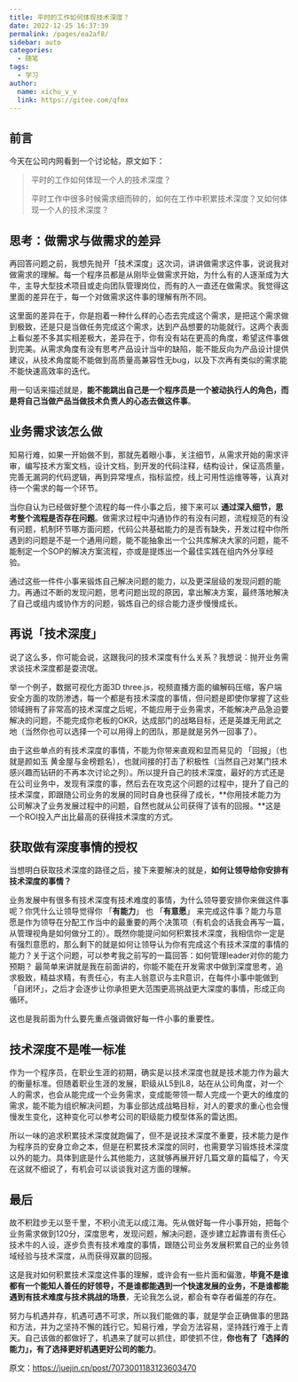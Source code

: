 ```yaml
---
title: 平时的工作如何体现技术深度？
date: 2022-12-25 16:37:39
permalink: /pages/ea2af8/
sidebar: auto
categories:
  - 随笔
tags:
  - 学习
author: 
  name: xichu_v_v
  link: https://gitee.com/qfmx
---
```


## 前言
今天在公司内网看到一个讨论帖，原文如下：
>平时的工作如何体现一个人的技术深度？
>
>平时工作中很多时候需求细而碎的，如何在工作中积累技术深度？又如何体现一个人的技术深度？

## 思考：做需求与做需求的差异
再回答问题之前，我想先抛开「技术深度」这次词，讲讲做需求这件事，说说我对做需求的理解。每一个程序员都是从刚毕业做需求开始，为什么有的人逐渐成为大牛，主导大型技术项目或走向团队管理岗位，而有的人一直还在做需求。我觉得这里面的差异在于，每一个对做需求这件事的理解有所不同。

这里面的差异在于，你是抱着一种什么样的心态去完成这个需求，是把这个需求做到极致，还是只是当做任务完成这个需求，达到产品想要的功能就行。这两个表面上看似差不多其实相差极大，差异在于，你有没有站在更高的角度，希望这件事做到完美。从需求角度有没有思考产品设计当中的缺陷，能不能反向为产品设计提供建议，从技术角度能不能做到高质量高兼容性无bug，以及下次再有类似的需求能不能快速高效率的迭代。

用一句话来描述就是，**能不能跳出自己是一个程序员是一个被动执行人的角色，而是将自己当做产品当做技术负责人的心态去做这件事**。

## 业务需求该怎么做

知易行难，如果一开始做不到，那就先着眼小事，关注细节，从需求开始的需求评审，编写技术方案文档，设计文档，到开发的代码注释，结构设计，保证高质量，完善无漏洞的代码逻辑，再到异常埋点，指标监控，线上可用性运维等等，认真对待一个需求的每一个环节。

当你自认为已经做好整个流程的每一件小事之后，接下来可以 **通过深入细节，思考整个流程是否存在问题**。做需求过程中沟通协作的有没有问题，流程规范的有没有问题，机制环节哪方面问题，代码公共基础能力的是否有缺失，开发过程中你所遇到的问题是不是一个通用问题，能不能抽象出一个公共库解决大家的问题，能不能制定一个SOP的解决方案流程，亦或是提炼出一个最佳实践在组内外分享经验。

通过这些一件件小事来锻炼自己解决问题的能力，以及更深层级的发现问题的能力。再通过不断的发现问题，思考问题出现的原因，拿出解决方案，最终落地解决了自己或组内或协作方的问题，锻炼自己的综合能力逐步慢慢成长。

## 再说「技术深度」
说了这么多，你可能会说，这跟我问的技术深度有什么关系？我想说：抛开业务需求谈技术深度都是耍流氓。

举一个例子，数据可视化方面3D three.js，视频直播方面的编解码压缩，客户端安全方面的攻防渗透，每一个都是有技术深度的事情，但问题是即使你掌握了这些领域拥有了非常高的技术深度之后呢，不能应用于业务需求，不能解决产品急迫要解决的问题，不能完成你老板的OKR，达成部门的战略目标，还是英雄无用武之地（当然你也可以选择一个可以用得上的团队，那是就是另外一回事了）。

由于这些单点的有技术深度的事情，不能为你带来直观和显而易见的 「回报」（也就是颜如玉 黄金屋与金榜题名），也就间接的打击了积极性（当然自己对某门技术感兴趣而钻研的不再本次讨论之列）。所以提升自己的技术深度，最好的方式还是在公司业务中，发现有深度的事，然后去在攻克这个问题的过程中，提升了自己的技术深度，即跟随公司业务的发展的同时自身也获得了成长，**你用技术能力为公司解决了业务发展过程中的问题，自然也就从公司获得了该有的回报。**这是一个ROI投入产出比最高的获得技术深度的方式。

## 获取做有深度事情的授权
当想明白获取技术深度的路径之后，接下来要解决的就是，**如何让领导给你安排有技术深度的事情？**

业务发展中有很多有技术深度有技术难度的事情，为什么领导要安排你来做这件事呢？你凭什么让领导觉得你 「**有能力**」 也 「**有意愿**」 来完成这件事？能力与意愿是作为领导在分配工作当中的最重要的两个决策项（有机会的话我会再写一篇，从管理视角是如何做分工的）。既然你能提问如何积累技术深度，我相信你一定是有强烈意愿的，那么剩下的就是如何让领导认为你有完成这个有技术深度的事情的能力？关于这个问题，可以参考我之前写的一篇回答：如何管理leader对你的能力预期？ 最简单来讲就是我在前面讲的，你能不能在开发需求中做到深度思考，追求极致，精益求精，有责任心，有主人翁意识与主R意识，在每件小事中能做到 「自闭环」，之后才会逐步让你承担更大范围更高挑战更大深度的事情，形成正向循环。

这也是我前面为什么要先重点强调做好每一件小事的重要性。

## 技术深度不是唯一标准
作为一个程序员，在职业生涯的初期，确实是以技术深度也就是技术能力作为最大的衡量标准。但随着职业生涯的发展，职级从L5到L8，站在从公司角度，对一个人的需求，也会从能完成一个业务需求，变成能带领一帮人完成一个更大的维度的需求，能不能为组织解决问题，为事业部达成战略目标，对人的要求的重心也会慢慢发生变化，这种变化可以参考公司的职级能力模型体系的雷达图。

所以一味的追求积累技术深度就跑偏了，但不是说技术深度不重要，技术能力是作为程序员的安身立命之本，但是在积累技术深度的同时，也需要学习锻炼技术深度以外的能力。具体到底是什么其他能力，这就够再展开好几篇文章的篇幅了，今天在这就不细说了，有机会可以谈谈我对这方面的理解。

## 最后
故不积跬步无以至千里，不积小流无以成江海。先从做好每一件小事开始，把每个业务需求做到120分，深度思考，发现问题，解决问题，逐步建立起靠谱有责任心技术牛的人设，逐步负责有技术难度的事情，跟随公司业务发展积累自己的业务领域经验与技术深度，从而获得双赢的回报。

这是我对如何积累技术深度这件事的理解，或许会有一些片面和偏激，**毕竟不是谁都有一个能知人善任的好领导，不是谁都能遇到一个快速发展的业务，不是谁都能遇到有技术难度与技术挑战的场景**，无论我怎么说，都会有幸存者偏差的存在。

努力与机遇并存，机遇可遇不可求，所以我们能做的事，就是学会正确做事的思路和方法，并为之坚持不懈的践行它。知易行难，学会方法容易，坚持践行难于上青天。自己该做的都做好了，机遇来了就可以抓住，即使抓不住，**你也有了「选择的能力」，有了选择更好机遇更好公司的能力**。



原文：<https://juejin.cn/post/7073001183123603470>
